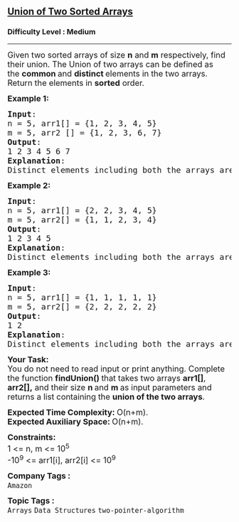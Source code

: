 <h2><a href="https://www.geeksforgeeks.org/problems/union-of-two-sorted-arrays-1587115621/1?page=2&category=Arrays&difficulty=Medium&sortBy=submissions">Union of Two Sorted Arrays</a></h2><h3>Difficulty Level : Medium</h3><hr><div class="problems_problem_content__Xm_eO"><p><span style="font-size: 18px;">Given two sorted arrays of size <strong>n</strong> and <strong>m</strong> respectively, find their union.&nbsp;</span><span style="font-size: 18px;">The Union of two arrays can be defined as the&nbsp;</span><strong style="font-size: 18px;">common&nbsp;</strong><span style="font-size: 18px;">and&nbsp;</span><strong style="font-size: 18px;">distinct&nbsp;</strong><span style="font-size: 18px;">elements in the two arrays. Return the elements in <strong>sorted</strong> order.</span></p>
<p><span style="font-size: 18px;"><strong>Example 1:</strong></span></p>
<pre><span style="font-size: 18px;"><strong>Input</strong>: 
n = 5, arr1[] = {1, 2, 3, 4, 5}  
m = 5, arr2 [] = {1, 2, 3, 6, 7}
<strong>Output</strong>: <br>1 2 3 4 5 6 7
<strong>Explanation</strong>: <br>Distinct elements including both the arrays are: 1 2 3 4 5 6 7.</span></pre>
<p><span style="font-size: 18px;"><strong>Example 2:</strong></span></p>
<pre><span style="font-size: 18px;"><strong>Input</strong>: 
n = 5, arr1[] = {2, 2, 3, 4, 5}  
m = 5, arr2[] = {1, 1, 2, 3, 4}
<strong>Output</strong>: <br>1 2 3 4 5
<strong>Explanation</strong>: <br>Distinct elements including both the arrays are: 1 2 3 4 5.</span></pre>
<p><span style="font-size: 18px;"><strong>Example 3:</strong></span></p>
<pre><span style="font-size: 18px;"><strong>Input</strong>:
n = 5, arr1[] = {1, 1, 1, 1, 1}
m = 5, arr2[] = {2, 2, 2, 2, 2}
<strong>Output</strong>: <br>1 2
<strong>Explanation</strong>: <br>Distinct elements including both the arrays are: 1 2.</span></pre>
<p><strong><span style="font-size: 18px;">Your Task:&nbsp;</span></strong><br><span style="font-size: 18px;">You do not need to read input or print anything. Complete the function <strong>findUnion()&nbsp;</strong>that takes two arrays <strong>arr1[]</strong>, <strong>arr2[],</strong> and their size <strong>n&nbsp;</strong>and <strong>m&nbsp;</strong>as input parameters and returns a list containing the&nbsp;<strong>union of the two arrays</strong>. </span></p>
<p><span style="font-size: 18px;"><strong>Expected Time Complexity: </strong>O(n+m).<br><strong>Expected Auxiliary Space:&nbsp;</strong>O(n+m).</span></p>
<p><span style="font-size: 18px;"><strong>Constraints:</strong><br>1 &lt;= n, m&nbsp;&lt;= 10<sup>5</sup><br>-10<sup>9</sup> &lt;= arr1[i], arr2[i] &lt;= 10<sup>9</sup></span></p></div><p><span style=font-size:18px><strong>Company Tags : </strong><br><code>Amazon</code>&nbsp;<br><p><span style=font-size:18px><strong>Topic Tags : </strong><br><code>Arrays</code>&nbsp;<code>Data Structures</code>&nbsp;<code>two-pointer-algorithm</code>&nbsp;